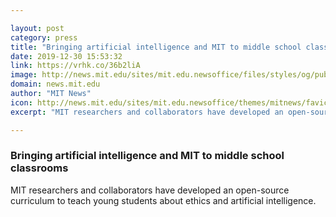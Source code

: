 ```yaml
---

layout: post
category: press
title: "Bringing artificial intelligence and MIT to middle school classrooms"
date: 2019-12-30 15:53:32
link: https://vrhk.co/36b2liA
image: http://news.mit.edu/sites/mit.edu.newsoffice/files/styles/og/public/images/2019/middle-school-students-stem-week.jpg
domain: news.mit.edu
author: "MIT News"
icon: http://news.mit.edu/sites/mit.edu.newsoffice/themes/mitnews/favicon.ico
excerpt: "MIT researchers and collaborators have developed an open-source curriculum to teach young students about ethics and artificial intelligence."

---
```


### Bringing artificial intelligence and MIT to middle school classrooms

MIT researchers and collaborators have developed an open-source curriculum to teach young students about ethics and artificial intelligence.